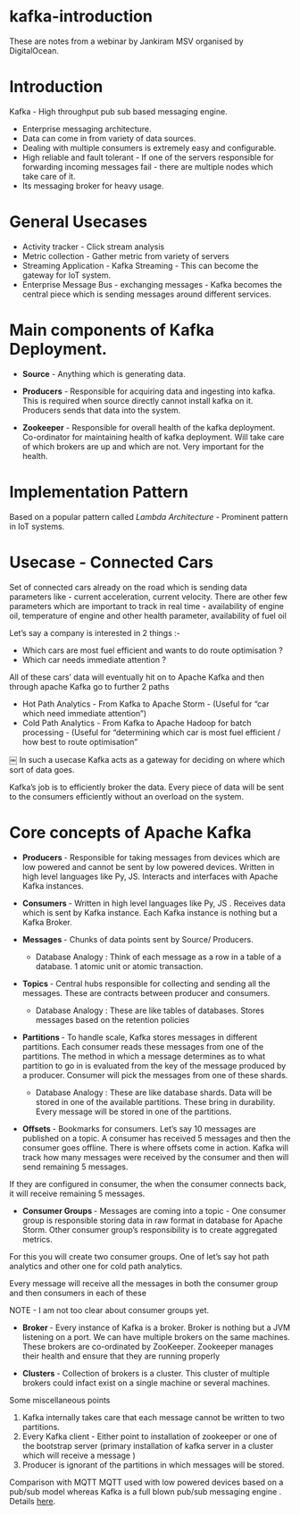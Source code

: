 # kafka-introduction
These are notes from a webinar by Jankiram MSV organised by DigitalOcean.

# Introduction

  Kafka - High throughput pub sub based messaging engine.

 * Enterprise messaging architecture. 
 * Data can come in from variety of data sources.
 * Dealing with multiple consumers is extremely easy and configurable.
 * High reliable and fault tolerant - If one of the servers responsible for forwarding incoming messages fail - there are multiple nodes which take care of it. 
 * Its messaging broker for heavy usage. 

# General Usecases

- Activity tracker - Click stream analysis 
- Metric collection - Gather metric from variety of servers
- Streaming Application - Kafka Streaming - This can become the gateway for IoT system.
- Enterprise Message Bus - exchanging messages - Kafka becomes the central piece which is sending messages around different services.

# Main components of Kafka Deployment.

 * <b>Source</b> - Anything which is generating data.

 * <b>Producers</b> - Responsible for acquiring data and ingesting into kafka. This is required when source directly cannot install kafka on it. Producers sends that data into the system.

 * <b>Zookeeper</b> - Responsible for overall health of the kafka deployment. Co-ordinator for maintaining health of kafka deployment. Will take care of which brokers are up and which are not. Very important for the health.

# Implementation Pattern

  Based on a popular pattern called <i>Lambda Architecture</i> - Prominent pattern in IoT systems.

# Usecase - Connected Cars

Set of connected cars already on the road which is sending data parameters like - current acceleration, current velocity. There are other few parameters which are important to track in real time - availability of engine oil, temperature of engine and other health parameter, availability of fuel oil

Let’s say a company is interested in 2 things :-
      
- Which cars are most fuel efficient and  wants to do route optimisation ?
- Which car needs immediate attention ?

All of these cars’ data will eventually hit on to Apache Kafka and then through apache Kafka go to further 2 paths 
- Hot Path Analytics - From Kafka to Apache Storm - (Useful for “car which need immediate attention”)
- Cold Path Analytics  - From Kafka to Apache Hadoop for batch processing  - (Useful for “determining which car is most fuel efficient / how best to route optimisation”


￼
In such a usecase Kafka acts as a gateway for deciding on where which sort of data goes.

Kafka’s job is to efficiently broker the data. Every piece of data will be sent to the consumers efficiently without an overload on the system.

# Core concepts of Apache Kafka

* <b> Producers </b> - Responsible for taking messages from devices which are low powered and cannot be sent by low powered devices. Written in high level languages like Py, JS. Interacts and interfaces with Apache Kafka instances.

* <b> Consumers </b> - Written in high level languages like Py, JS . Receives data which is sent by Kafka instance. Each Kafka instance is nothing but a Kafka Broker. 

* <b> Messages </b> - Chunks of data points sent by Source/ Producers.

	 - Database Analogy : Think of each message as a row in a table of a database. 1 atomic unit or atomic transaction.

* <b> Topics </b> - Central hubs responsible for collecting and sending all the messages. These are contracts between producer and consumers.
  - Database Analogy : These are like tables of databases. Stores messages based on the retention policies 

* <b>Partitions </b>  - To handle scale, Kafka stores messages in different partitions. Each consumer reads these messages from one of the partitions. The method in which a message determines as to what partition to go in is evaluated from the key of the message produced by a producer. Consumer will pick the messages from one of these shards.

  - Database Analogy : These are like database shards. Data will be stored in one of the available partitions. These bring in durability. Every message will be stored in one of the partitions.

* <b> Offsets </b> - Bookmarks for consumers. Let’s say 10 messages are published on a topic. A consumer has received 5 messages and then the consumer goes offline. There is where offsets come in action. Kafka will track how many messages were received by the consumer and then will send remaining 5 messages.

 If they are configured in consumer, the when the consumer connects back, it will receive remaining 5 messages. 

* <b> Consumer Groups </b>  - Messages are coming into a topic - One consumer group is responsible storing data in raw format in database for Apache Storm. Other consumer group’s responsibility is to create aggregated metrics.

 For this you will create two consumer groups. One of let’s say hot path analytics and other one for cold path analytics.

 Every message will receive all the messages in both the consumer group and then consumers in each of these

 NOTE - I am not too clear about consumer groups yet.

* <b>Broker </b> - Every instance of Kafka is a broker. Broker is nothing but a JVM listening on a port. We can have multiple brokers on the same machines. These brokers are co-ordinated by ZooKeeper. Zookeeper manages their health and ensure that they are running properly

* <b> Clusters </b> - Collection of brokers is a cluster. This cluster of multiple brokers could infact exist on a single machine or several machines.


Some miscellaneous points
1. Kafka internally takes care that each message cannot be written to two partitions. 
2. Every Kafka client - Either point to installation of zookeeper or one of the bootstrap server (primary installation of kafka server in a cluster which will receive a message )
3. Producer is ignorant of the partitions in which messages will be stored.

Comparison with MQTT
MQTT used with low powered devices based on a pub/sub model whereas Kafka is a full blown pub/sub messaging engine . Details [here](https://thenewstack.io/apache-kafka-cornerstone-iot-data-platform/).







